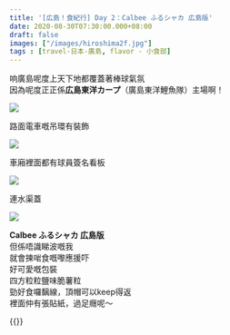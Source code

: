 ```yaml
---
title: '[広島！食紀行] Day 2：Calbee ふるシャカ 広島版'
date: 2020-08-30T07:30:00.000+08:00
draft: false
images: ["/images/hiroshima2f.jpg"]
tags : [travel-日本-廣島, flavor - 小食部]
---
```


响廣島呢度上天下地都覆蓋著棒球氣氛  
因為呢度正正係**広島東洋カープ**（廣島東洋鯉魚隊）主場啊！

![](/images/hiroshima2f1.jpg)

路面電車嘅吊環有裝飾  

![](/images/hiroshima2f2.jpg)

車廂裡面都有球員簽名看板  

![](/images/hiroshima2f3.jpg)

連水渠蓋

![](/images/hiroshima2f.jpg)

**Calbee ふるシャカ 広島版**  
但係唔識睇波嘅我  
就會揀啱食嘅嚟應援吓  
好可愛嘅包裝  
四方粒粒鹽味脆薯粒  
勁好食囉黐線，頂帽可以keep得返  
裡面仲有張貼紙，過足癮呢～

  
{{<hiroshima>}}
